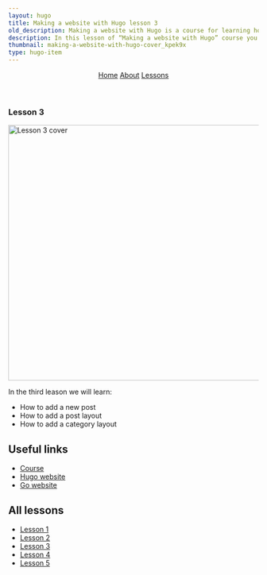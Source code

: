 ```yaml
---
layout: hugo
title: Making a website with Hugo lesson 3
old_description: Making a website with Hugo is a course for learning how to use Hugo.
description: In this lesson of “Making a website with Hugo” course you will learn how to add a new post, post and category layouts, and more.
thumbnail: making-a-website-with-hugo-cover_kpek9x
type: hugo-item
---
```


<section>
  <header>
    <nav aria-label="Course">
      <a href="/side-projects/hugo/" title="Home">Home</a>
      <a href="/side-projects/hugo/about/" title="About">About</a>
      <a class="active" href="/side-projects/hugo/lessons/" title="Lessons">Lessons</a>
    </nav>
  </header>
</section>
<section>
  <article>
    <h1>Lesson 3</h1>
    <a class="block" href="https://www.skillshare.com/site/join?teacherRef=142704&via=teacher-referral&utm_campaign=teacher-referral&utm_source=ShortUrl&utm_medium=teacher-referral&t=Making-a-website-with-Hugo&sku=1694766489">
      <img src="/gfx/jpg/making-a-website-with-hugo-lesson3.jpg" alt="Lesson 3 cover" width="824" height="515">
    </a>
    <p>In the third leason we will learn:</p>
    <ul>
      <li>How to add a new post</li>
      <li>How to add a post layout</li>
      <li>How to add a category layout</li>
    </ul>
    <h2>Useful links</h2>
    <ul>
      <li>
        <a href="https://www.skillshare.com/site/join?teacherRef=142704&via=teacher-referral&utm_campaign=teacher-referral&utm_source=ShortUrl&utm_medium=teacher-referral&t=Making-a-website-with-Hugo&sku=1694766489">Course</a>
      </li>
      <li><a href="https://gohugo.io">Hugo website</a></li>
      <li><a href="https://golang.org">Go website</a></li>
    </ul>
    <h2>All lessons</h2>
    <nav aria-label="Course">
      <ul>
        <li>
          <a href="/side-projects/hugo/lessons/1/">Lesson 1</a>
        </li>
        <li>
          <a href="/side-projects/hugo/lessons/2/">Lesson 2</a>
        </li>
        <li>
          <a class="active" href="/side-projects/hugo/lessons/3/">Lesson 3</a>
        </li>
        <li>
          <a href="/side-projects/hugo/lessons/4/">Lesson 4</a>
        </li>
        <li>
          <a href="/side-projects/hugo/lessons/5/">Lesson 5</a>
        </li>
      </ul>
    </nav>
  </article>
</section>
